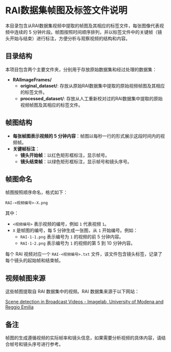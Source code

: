 # RAI数据集帧图及标签文件说明

本目录包含从RAI数据集视频中提取的帧图及其相应的标签文件，每张图像代表视频中连续的 5 分钟片段。帧图按照时间顺序排列，并以标签文件中的关键帧（镜头开始与结束）进行标注，方便分析与观察视频的结构和内容。

## 目录结构

本项目包含两个主要文件夹，分别用于存放原始数据集和经过处理的数据集：

- **RAIImageFrames/**
  - **original_dataset/**: 存放从原始RAI数据集中提取的原始视频帧图及其相应的标签文件。
  - **processed_dataset/**: 存放从人工重新校对过的RAI数据集中提取的原始视频帧图及其相应的标签文件。

## 帧图结构

- **每张帧图表示视频的 5 分钟内容**：帧图以每秒一行的形式展示这段时间内的视频帧。
- **关键帧标注**：
  - **镜头开始帧**：以红色矩形框标注，显示帧号。
  - **镜头结束帧**：以绿色矩形框标注，显示帧号和镜头序号。

## 帧图命名

帧图按照顺序命名，格式如下：

    RAI-<视频编号>-X.png

其中：
- `<视频编号>` 表示视频的编号，例如 `1` 代表视频 `1`。
- `X` 是帧图的编号，每 5 分钟生成一张图，从 `1` 开始编号。例如：
  - `RAI-1-1.png` 表示编号为 `1` 的视频的前 5 分钟内容。
  - `RAI-1-2.png` 表示编号为 `1` 的视频的第 5 到 10 分钟内容。

每个 RAI 视频对应一个 `RAI-<视频编号>.txt` 文件，该文件包含镜头标签，记录了每个镜头的起始帧和结束帧。

## 视频帧图来源

这些帧图提取自 RAI 数据集中的视频。RAI 数据集来源于以下网站：

[Scene detection in Broadcast Videos - Imagelab, University of Modena and Reggio Emilia](http://imagelab.ing.unimore.it/imagelab/researchActivity.asp?idActivity=19)


## 备注

帧图的生成遵循视频的实际帧率和镜头信息，如果需要分析视频的具体内容，请结合帧号和镜头序号进行参考。

